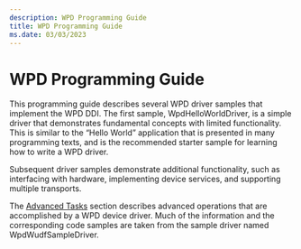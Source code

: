 ```yaml
---
description: WPD Programming Guide
title: WPD Programming Guide
ms.date: 03/03/2023
---
```


# WPD Programming Guide


This programming guide describes several WPD driver samples that implement the WPD DDI. The first sample, WpdHelloWorldDriver, is a simple driver that demonstrates fundamental concepts with limited functionality. This is similar to the “Hello World” application that is presented in many programming texts, and is the recommended starter sample for learning how to write a WPD driver.

Subsequent driver samples demonstrate additional functionality, such as interfacing with hardware, implementing device services, and supporting multiple transports.

The [Advanced Tasks](advanced-tasks.md) section describes advanced operations that are accomplished by a WPD device driver. Much of the information and the corresponding code samples are taken from the sample driver named WpdWudfSampleDriver.

 

 




